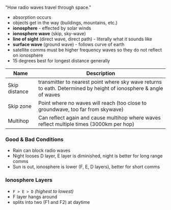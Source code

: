 "How radio waves travel through space."
- absorption occurs
- objects get in the way (buildings, mountains, etc.)
- **ionosphere** - effected by solar winds
- **ionosphere wave** (skip, sky-wave)
- **line of sight** (direct wave, direct path) - literally what it sounds like
- **surface wave** (ground wave) - follows curve of earth
- satellite comms must be higher frequency waves so they do not reflect on ionosphere
- 15 degrees best for longest distance generally

| Name          | Description                                                                                                      |
| ------------- | ---------------------------------------------------------------------------------------------------------------- |
| Skip distance | transmitter to nearest point where sky wave returns to eath. Determined by height of ionosphere & angle of waves |
| Skip zone     | Point where no waves will reach (too close to groundwave, too far from skywave)                                  |
| Multihop      | Can reflect again and cause multihop where waves reflect multiple times (3000km per hop)                         |

### Good & Bad Conditions
- Rain can block radio waves
- Night looses D layer, E layer is diminished, night is better for long range comms
- Sun is out, ionosphere is lower (F, E, D layers), better for short comms
### Ionosphere Layers
- `F > E > D` *(highest to lowest)*
- F layer hangs around
- splits into two (F1 and F2) at daytime